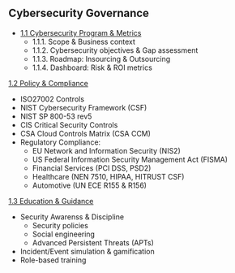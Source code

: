 ## Cybersecurity Governance

* [1.1 Cybersecurity Program & Metrics](/1-gov/1-1-program-and-metrics.md)
  * 1.1.1. Scope & Business context 
  * 1.1.2. Cybersecurity objectives & Gap assessment 
  * 1.1.3. Roadmap: Insourcing & Outsourcing 
  * 1.1.4. Dashboard: Risk & ROI metrics  

[1.2 Policy & Compliance](/1-gov/1-2-policy-and-compliance.md)

* ISO27002 Controls
* NIST Cybersecurity Framework (CSF)
* NIST SP 800-53 rev5
* CIS Critical Security Controls
* CSA Cloud Controls Matrix (CSA CCM)
* Regulatory Compliance:
  *  EU Network and Information Security (NIS2)
  *  US Federal Information Security Management Act (FISMA) 
  *  Financial Services (PCI DSS, PSD2)
  *  Healthcare (NEN 7510, HIPAA, HITRUST CSF)
  *  Automotive (UN ECE R155 & R156)

[1.3 Education & Guidance](/1-gov/1-3-education-and-guidance.md)

* Security Awarenss & Discipline
  * Security policies
  * Social engineering 
  * Advanced Persistent Threats (APTs)
* Incident/Event simulation & gamification
* Role-based training
